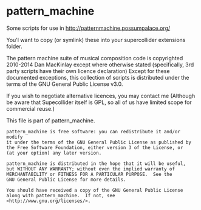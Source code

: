 pattern_machine
=================

Some scripts for use in http://patternmachine.possumpalace.org/

You'l want to copy (or symlink) these into your supercollider extensions folder.

The pattern machine suite of musical composition code is copyrighted 2010-2014 Dan MacKinlay
except where otherwise stated (specifically, 3rd party scripts have their own licence
declaration) Except for these documented exceptions, this collection of scripts is distributed
under the terms of the GNU General Public License v3.0.

If you wish to negotiate alternative licences, you may contact me (Although be aware that
Supecollider itself is GPL, so all of us have limited scope for commercial reuse.)

This file is part of pattern_machine.

    pattern_machine is free software: you can redistribute it and/or modify
    it under the terms of the GNU General Public License as published by
    the Free Software Foundation, either version 3 of the License, or
    (at your option) any later version.

    pattern_machine is distributed in the hope that it will be useful,
    but WITHOUT ANY WARRANTY; without even the implied warranty of
    MERCHANTABILITY or FITNESS FOR A PARTICULAR PURPOSE.  See the
    GNU General Public License for more details.

    You should have received a copy of the GNU General Public License
    along with pattern_machine.  If not, see <http://www.gnu.org/licenses/>.